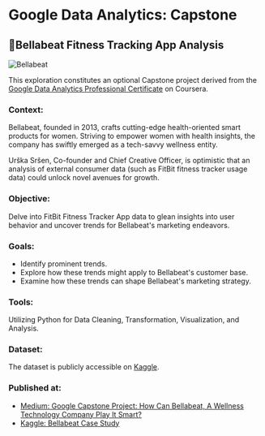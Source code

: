 # Google Data Analytics: Capstone
## 🏃Bellabeat Fitness Tracking App Analysis

![Bellabeat](https://user-images.githubusercontent.com/81607668/127726632-fe6da755-6267-4227-8740-77d3275f446e.png)

This exploration constitutes an optional Capstone project derived from the [Google Data Analytics Professional Certificate](https://www.coursera.org/professional-certificates/google-data-analytics) on Coursera.

### Context:
Bellabeat, founded in 2013, crafts cutting-edge health-oriented smart products for women. Striving to empower women with health insights, the company has swiftly emerged as a tech-savvy wellness entity.

Urška Sršen, Co-founder and Chief Creative Officer, is optimistic that an analysis of external consumer data (such as FitBit fitness tracker usage data) could unlock novel avenues for growth.

### Objective:
Delve into FitBit Fitness Tracker App data to glean insights into user behavior and uncover trends for Bellabeat's marketing endeavors.

### Goals:
- Identify prominent trends.
- Explore how these trends might apply to Bellabeat's customer base.
- Examine how these trends can shape Bellabeat's marketing strategy.

### Tools:
Utilizing Python for Data Cleaning, Transformation, Visualization, and Analysis.

### Dataset:
The dataset is publicly accessible on [Kaggle](https://www.kaggle.com/arashnic/fitbit).

### Published at:
- [Medium: Google Capstone Project: How Can Bellabeat, A Wellness Technology Company Play It Smart?](https://medium.com/analytics-vidhya/this-case-study-is-for-google-data-analytics-gda-capstone-project-course-54047cccf7cb?source=friends_link&sk=2256c12964f13be6a1912c0dcab96fb5)
- [Kaggle: Bellabeat Case Study](https://www.kaggle.com/katiehuangx/case-study-bellabeat-using-python)
